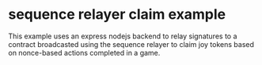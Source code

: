 # sequence relayer claim example

This example uses an express nodejs backend to relay signatures to a contract broadcasted using the sequence relayer to claim joy tokens based on nonce-based actions completed in a game.